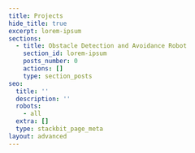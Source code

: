 ```yaml
---
title: Projects
hide_title: true
excerpt: lorem-ipsum
sections:
  - title: Obstacle Detection and Avoidance Robot
    section_id: lorem-ipsum
    posts_number: 0
    actions: []
    type: section_posts
seo:
  title: ''
  description: ''
  robots:
    - all
  extra: []
  type: stackbit_page_meta
layout: advanced
---
```

